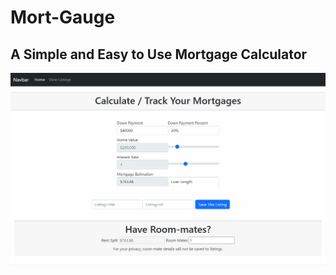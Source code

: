 # Mort-Gauge 
## A Simple and Easy to Use Mortgage Calculator

![Sample Image](https://github.com/kozeee/Mort-Gauge/blob/main/preview_img/MortGage.gif)
